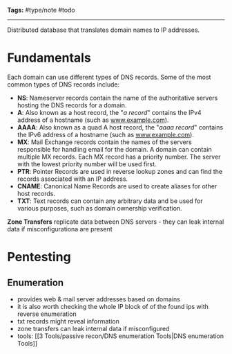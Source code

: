 **Tags:** #type/note #todo 

---
Distributed database that translates domain names to IP addresses.

# Fundamentals
Each domain can use different types of DNS records. Some of the most common types of DNS records include:

- **NS**: Nameserver records contain the name of the authoritative servers hosting the DNS records for a domain.
- **A**: Also known as a host record, the "_a record_" contains the IPv4 address of a hostname (such as www.example.com).
- **AAAA**: Also known as a quad A host record, the "_aaaa record_" contains the IPv6 address of a hostname (such as www.example.com).
- **MX**: Mail Exchange records contain the names of the servers responsible for handling email for the domain. A domain can contain multiple MX records. Each MX record has a priority number. The server with the lowest priority number will be used first.
- **PTR**: Pointer Records are used in reverse lookup zones and can find the records associated with an IP address.
- **CNAME**: Canonical Name Records are used to create aliases for other host records.
- **TXT**: Text records can contain any arbitrary data and be used for various purposes, such as domain ownership verification.

**Zone Transfers** replicate data between DNS servers - they can leak internal data if misconfigurationa are present
# Pentesting
## Enumeration
- provides web & mail server addresses based on domains
- it is also worth checking the whole IP block of of the found ips with reverse enumeration
- txt records might reveal information
- zone transfers can leak internal data if misconfigured 
- tools: [[3 Tools/passive recon/DNS enumeration Tools|DNS enumeration Tools]]